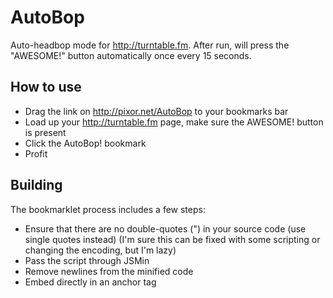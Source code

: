 AutoBop
=======

Auto-headbop mode for http://turntable.fm.  After run, will press the "AWESOME!" button automatically once every 15 seconds.

How to use
----------

 * Drag the link on http://pixor.net/AutoBop to your bookmarks bar
 * Load up your http://turntable.fm page, make sure the AWESOME! button is present
 * Click the AutoBop! bookmark
 * Profit

Building
--------

The bookmarklet process includes a few steps:

 * Ensure that there are no double-quotes (") in your source code (use single quotes instead) (I'm sure this can be fixed with some scripting or changing the encoding, but I'm lazy)
 * Pass the script through JSMin
 * Remove newlines from the minified code
 * Embed directly in an anchor tag
